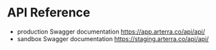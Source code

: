 # API Reference

- production Swagger documentation https://app.arterra.co/api/api/
- sandbox Swagger documentation https://staging.arterra.co/api/api/

